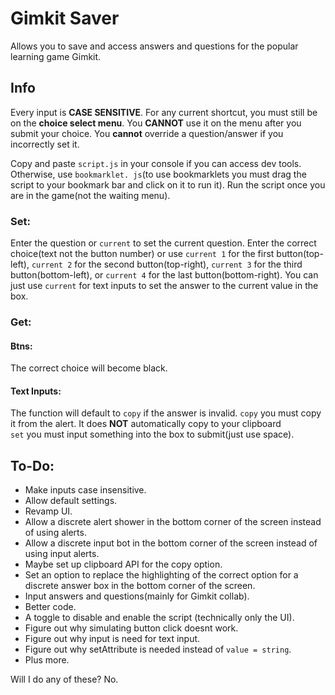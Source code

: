 # Gimkit Saver

Allows you to save and access answers and questions for the popular learning game Gimkit.

## Info

Every input is **CASE SENSITIVE**.
For any current shortcut, you must still be on the **choice select menu**. You **CANNOT** use it on the menu after you submit your choice. You **cannot** override a question/answer if you incorrectly set it.

Copy and paste `script.js` in your console if you can access dev tools. Otherwise, use `bookmarklet. js`(to use bookmarklets you must drag the script to your bookmark bar and click on it to run it). Run the script once you are in the game(not the waiting menu).

### Set:

Enter the question or `current` to set the current question.
Enter the correct choice(text not the button number) or use `current 1` for the first button(top-left), `current 2` for the second button(top-right), `current 3` for the third button(bottom-left), or `current 4` for the last button(bottom-right). You can just use `current` for text inputs to set the answer to the current value in the box.

### Get:

#### Btns:

The correct choice will become black.

#### Text Inputs:

The function will default to `copy` if the answer is invalid.
`copy` you must copy it from the alert. It does **NOT** automatically copy to your clipboard  
`set` you must input something into the box to submit(just use space).

## To-Do:

- Make inputs case insensitive.
- Allow default settings.
- Revamp UI.
- Allow a discrete alert shower in the bottom corner of the screen instead of using alerts.
- Allow a discrete input bot in the bottom corner of the screen instead of using input alerts.
- Maybe set up clipboard API for the copy option.
- Set an option to replace the highlighting of the correct option for a discrete answer box in the bottom corner of the screen.
- Input answers and questions(mainly for Gimkit collab).
- Better code.
- A toggle to disable and enable the script (technically only the UI).
- Figure out why simulating button click doesnt work.
- Figure out why input is need for text input.
- Figure out why setAttribute is needed instead of `value = string`.
- Plus more.

Will I do any of these? No.
